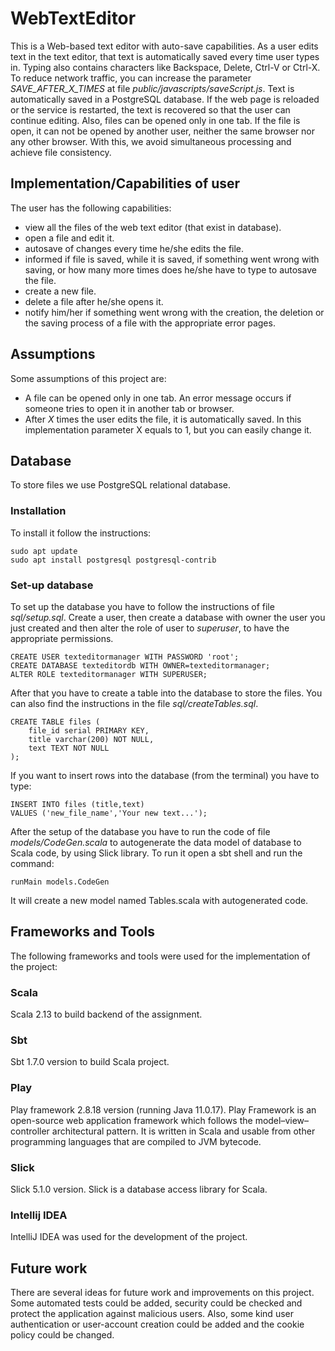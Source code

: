 # WebTextEditor
This is a Web-based text editor with auto-save capabilities. As a user edits text in the text editor, that text is automatically saved every time user types in. Typing also contains characters like Backspace, Delete, Ctrl-V or Ctrl-X. To reduce network traffic, you can increase the parameter *SAVE_AFTER_X_TIMES* at file *public/javascripts/saveScript.js*. Text is automatically saved in a PostgreSQL database. If the web page is reloaded or the service is restarted, the text is recovered so that the user can continue editing. Also, files can be opened only in one tab.  If the file is open, it can not be opened by another user, neither the same browser nor any other browser. With this, we avoid simultaneous processing and achieve file consistency.

## Implementation/Capabilities of user
The user has the following capabilities:

- view all the files of the web text editor (that exist in database).
- open a file and edit it.
- autosave of changes every time he/she edits the file.
- informed if file is saved, while it is saved, if something went wrong with saving, or how many more times does he/she have to type to autosave the file.
- create a new file.
- delete a file after he/she opens it.
- notify him/her if something went wrong with the creation, the deletion or the saving process of a file with the appropriate error pages. 


## Assumptions
Some assumptions of this project are:

- A file can be opened only in one tab. An error message occurs if someone tries to open it in another tab or browser.
- After *X* times the user edits the file, it is automatically saved. In this implementation parameter X equals to 1, but you can easily change it.


## Database
To store files we use PostgreSQL relational database. 

### Installation
To install it follow the instructions:
```
sudo apt update
sudo apt install postgresql postgresql-contrib

```

### Set-up database
To set up the database you have to follow the instructions of file *sql/setup.sql*. Create a user, then create a database with owner the user you just created and then alter the role of user to *superuser*, to have the appropriate permissions.
```
CREATE USER texteditormanager WITH PASSWORD 'root';
CREATE DATABASE texteditordb WITH OWNER=texteditormanager;
ALTER ROLE texteditormanager WITH SUPERUSER;
```

After that you have to create a table into the database to store the files. You can also find the instructions in the file *sql/createTables.sql*.
```
CREATE TABLE files (
    file_id serial PRIMARY KEY,
    title varchar(200) NOT NULL,
    text TEXT NOT NULL
);
```

If you want to insert rows into the database (from the terminal) you have to type:
```
INSERT INTO files (title,text)
VALUES ('new_file_name','Your new text...');
```

After the setup of the database you have to run the code of file *models/CodeGen.scala* to autogenerate the data model of database to Scala code, by using Slick library. To run it open a sbt shell and run the command:
```
runMain models.CodeGen
```
It will create a new model named Tables.scala with autogenerated code.


## Frameworks and Tools
The following frameworks and tools were used for the implementation of the project:

### Scala
Scala 2.13 to build backend of the assignment.

### Sbt
Sbt 1.7.0 version to build Scala project.

### Play
Play framework 2.8.18 version (running Java 11.0.17). Play Framework is an open-source web application framework which follows the model–view–controller architectural pattern. It is written in Scala and usable from other programming languages that are compiled to JVM bytecode.

### Slick
Slick 5.1.0 version. Slick is a database access library for Scala.

### Intellij IDEA
IntelliJ IDEA was used for the development of the project.

## Future work

There are several ideas for future work and improvements on this project. Some automated tests could be added, security could be checked and protect the application against malicious users. Also, some kind user authentication or user-account creation could be added and the cookie policy could be changed.


